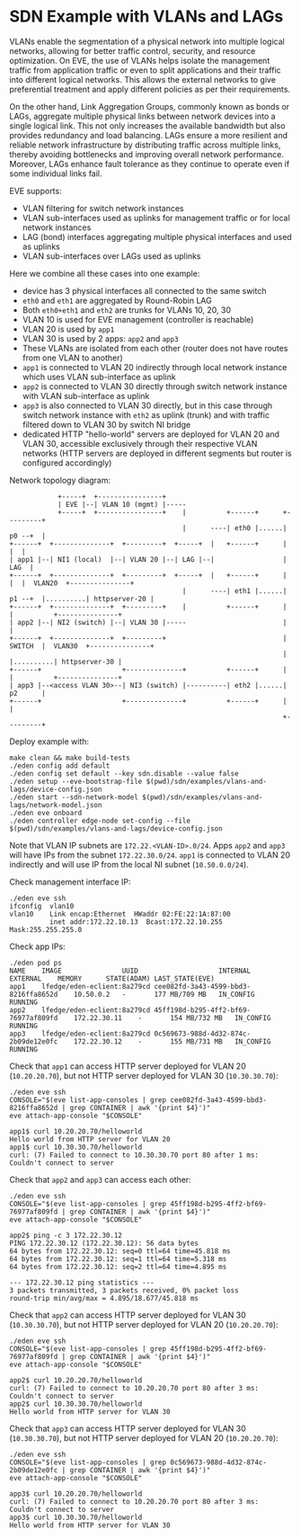 # SDN Example with VLANs and LAGs

VLANs enable the segmentation of a physical network into multiple logical networks,
allowing for better traffic control, security, and resource optimization.
On EVE, the use of VLANs helps isolate the management traffic from application traffic
or even to split applications and their traffic into different logical networks.
This allows the external networks to give preferential treatment and apply different
policies as per their requirements.

On the other hand, Link Aggregation Groups, commonly known as bonds or LAGs, aggregate
multiple physical links between network devices into a single logical link.
This not only increases the available bandwidth but also provides redundancy
and load balancing. LAGs ensure a more resilient and reliable network infrastructure
by distributing traffic across multiple links, thereby avoiding bottlenecks and improving
overall network performance. Moreover, LAGs enhance fault tolerance as they continue
to operate even if some individual links fail.

EVE supports:

- VLAN filtering for switch network instances
- VLAN sub-interfaces used as uplinks for management traffic or for local network instances
- LAG (bond) interfaces aggregating multiple physical interfaces and used as uplinks
- VLAN sub-interfaces over LAGs used as uplinks

Here we combine all these cases into one example:

- device has 3 physical interfaces all connected to the same switch
- `eth0` and `eth1` are aggregated by Round-Robin LAG
- Both `eth0+eth1` and `eth2` are trunks for VLANs 10, 20, 30
- VLAN 10 is used for EVE management (controller is reachable)
- VLAN 20 is used by `app1`
- VLAN 30 is used by 2 apps: `app2` and `app3`
- These VLANs are isolated from each other (router does not have routes from one VLAN to another)
- `app1` is connected to VLAN 20 indirectly through local network instance which uses
  VLAN sub-interface as uplink
- `app2` is connected to VLAN 30 directly through switch network instance with VLAN
  sub-interface as uplink
- `app3` is also connected to VLAN 30 directly, but in this case through switch network
  instance with `eth2` as uplink (trunk) and with traffic filtered down to VLAN 30
  by switch NI bridge
- dedicated HTTP "hello-world" servers are deployed for VLAN 20 and VLAN 30,
  accessible exclusively through their respective VLAN networks
  (HTTP servers are deployed in different segments but router is configured accordingly)

Network topology diagram:

```text
            +-----+  +----------------+
            | EVE |--| VLAN 10 (mgmt) |-----
            +-----+  +----------------+    |          +------+      +---------+
                                           |      ----| eth0 |......| p0 --+  |
+------+  +--------------+  +---------+  +-----+  |   +------+      |      |  |
| app1 |--| NI1 (local)  |--| VLAN 20 |--| LAG |--|                 |    LAG  |
+------+  +--------------+  +---------+  +-----+  |   +------+      |      |  |  VLAN20  +---------------+
                                           |      ----| eth1 |......| p1 --+  |..........| httpserver-20 |
+------+  +--------------+  +---------+    |          +------+      |         |          +---------------+
| app2 |--| NI2 (switch) |--| VLAN 30 |-----                        |         |
+------+  +--------------+  +---------+                             | SWITCH  |  VLAN30  +---------------+
                                                                    |         |..........| httpserver-30 |
+------+                    +--------------+          +------+      |         |          +---------------+
| app3 |--<access VLAN 30>--| NI3 (switch) |----------| eth2 |......| p2      |
+------+                    +--------------+          +------+      |         |
                                                                    +---------+
```

Deploy example with:

```shell
make clean && make build-tests
./eden config add default
./eden config set default --key sdn.disable --value false
./eden setup --eve-bootstrap-file $(pwd)/sdn/examples/vlans-and-lags/device-config.json
./eden start --sdn-network-model $(pwd)/sdn/examples/vlans-and-lags/network-model.json
./eden eve onboard
./eden controller edge-node set-config --file $(pwd)/sdn/examples/vlans-and-lags/device-config.json
```

Note that VLAN IP subnets are `172.22.<VLAN-ID>.0/24`. Apps `app2` and `app3` will have IPs
from the subnet `172.22.30.0/24`. `app1` is connected to VLAN 20 indirectly and will use IP
from the local NI subnet (`10.50.0.0/24`).

Check management interface IP:

```shell
./eden eve ssh
ifconfig  vlan10
vlan10    Link encap:Ethernet  HWaddr 02:FE:22:1A:87:00
          inet addr:172.22.10.13  Bcast:172.22.10.255  Mask:255.255.255.0
```

Check app IPs:

```shell
./eden pod ps
NAME	IMAGE				UUID					INTERNAL	EXTERNAL	MEMORY		STATE(ADAM)	LAST_STATE(EVE)
app1	lfedge/eden-eclient:8a279cd	cee082fd-3a43-4599-bbd3-8216ffa8652d	10.50.0.2	-		177 MB/709 MB	IN_CONFIG	RUNNING
app2	lfedge/eden-eclient:8a279cd	45ff198d-b295-4ff2-bf69-76977af809fd	172.22.30.11	-		154 MB/732 MB	IN_CONFIG	RUNNING
app3	lfedge/eden-eclient:8a279cd	0c569673-988d-4d32-874c-2b09de12e0fc	172.22.30.12	-		155 MB/731 MB	IN_CONFIG	RUNNING
```

Check that `app1` can access HTTP server deployed for VLAN 20 (`10.20.20.70`),
but not HTTP server deployed for VLAN 30 (`10.30.30.70`):

```shell
./eden eve ssh
CONSOLE="$(eve list-app-consoles | grep cee082fd-3a43-4599-bbd3-8216ffa8652d | grep CONTAINER | awk '{print $4}')"
eve attach-app-console "$CONSOLE"

app1$ curl 10.20.20.70/helloworld
Hello world from HTTP server for VLAN 20
app1$ curl 10.30.30.70/helloworld
curl: (7) Failed to connect to 10.30.30.70 port 80 after 1 ms: Couldn't connect to server
```

Check that `app2` and `app3` can access each other:

```shell
./eden eve ssh
CONSOLE="$(eve list-app-consoles | grep 45ff198d-b295-4ff2-bf69-76977af809fd | grep CONTAINER | awk '{print $4}')"
eve attach-app-console "$CONSOLE"

app2$ ping -c 3 172.22.30.12
PING 172.22.30.12 (172.22.30.12): 56 data bytes
64 bytes from 172.22.30.12: seq=0 ttl=64 time=45.818 ms
64 bytes from 172.22.30.12: seq=1 ttl=64 time=5.318 ms
64 bytes from 172.22.30.12: seq=2 ttl=64 time=4.895 ms

--- 172.22.30.12 ping statistics ---
3 packets transmitted, 3 packets received, 0% packet loss
round-trip min/avg/max = 4.895/18.677/45.818 ms
```

Check that `app2` can access HTTP server deployed for VLAN 30 (`10.30.30.70`),
but not HTTP server deployed for VLAN 20 (`10.20.20.70`):

```shell
./eden eve ssh
CONSOLE="$(eve list-app-consoles | grep 45ff198d-b295-4ff2-bf69-76977af809fd | grep CONTAINER | awk '{print $4}')"
eve attach-app-console "$CONSOLE"

app2$ curl 10.20.20.70/helloworld
curl: (7) Failed to connect to 10.20.20.70 port 80 after 3 ms: Couldn't connect to server
app2$ curl 10.30.30.70/helloworld
Hello world from HTTP server for VLAN 30
```

Check that `app3` can access HTTP server deployed for VLAN 30 (`10.30.30.70`),
but not HTTP server deployed for VLAN 20 (`10.20.20.70`):

```shell
./eden eve ssh
CONSOLE="$(eve list-app-consoles | grep 0c569673-988d-4d32-874c-2b09de12e0fc | grep CONTAINER | awk '{print $4}')"
eve attach-app-console "$CONSOLE"

app3$ curl 10.20.20.70/helloworld
curl: (7) Failed to connect to 10.20.20.70 port 80 after 3 ms: Couldn't connect to server
app3$ curl 10.30.30.70/helloworld
Hello world from HTTP server for VLAN 30
```
